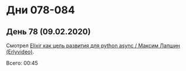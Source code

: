 # Дни 078-084

## День 78 (09.02.2020)

Смотрел [Elixir как цель развития для python async / Максим Лапшин (Erlyvideo)](https://youtu.be/SyThlZhuUBQ).

Всего: 00:45
